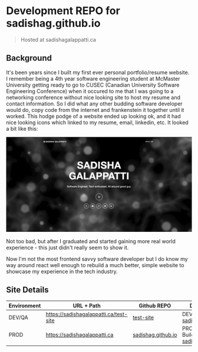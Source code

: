# Development REPO for sadishag.github.io

> Hosted at sadishagalappatti.ca

## Background

It's been years since I built my first ever personal portfolio/resume website. I remember being a 4th year software engineering student at McMaster University getting ready to go to CUSEC (Canadian University Software Engineering Conference) when it occured to me that I was going to a networking conference without nice looking site to host my resume and contact information. So I did what any other budding software developer would do, copy code from the internet and frankenstein it together until it worked. This hodge podge of a website ended up looking ok, and it had nice looking icons which linked to my resume, email, linkedin, etc. It looked a bit like this:

![old-site](images/oldsite.png)

Not too bad, but after I graduated and started gaining more real world experience - this just didn't really seem to show it.

Now I'm not the most frontend savvy software developer but I do know my way around react well enough to rebuild a much better, simple website to showcase my experience in the tech industry.

## Site Details

| Environment | URL + Path                             | Github REPO                                                          | Description                                                                              |
| ----------- | -------------------------------------- | -------------------------------------------------------------------- | ---------------------------------------------------------------------------------------- |
| DEV/QA      | https://sadishagalappatti.ca/test-site | [test-site](https://github.com/sadishag/test-site)                   | DEV/QA build of [sadishag.github.io](https://github.com/sadishag/sadishag.github.io)     |
| PROD        | https://sadishagalappatti.ca           | [sadishag.github.io](https://github.com/sadishag/sadishag.github.io) | PRODUCTION Build of [sadishag.github.io](https://github.com/sadishag/sadishag.github.io) |
